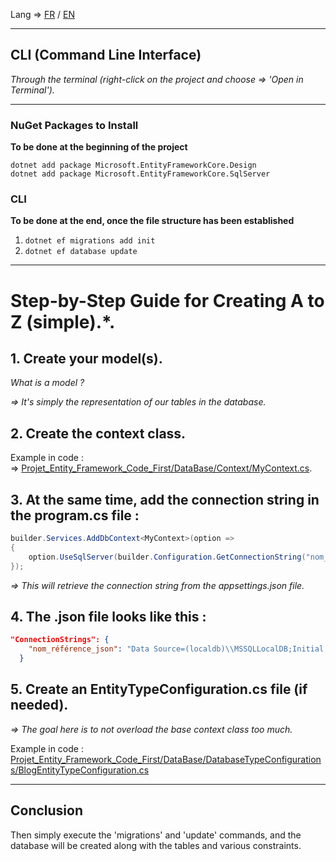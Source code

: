 Lang => [FR](README.md) / [EN](README_EN.md)

---------------------------------

## CLI (Command Line Interface)

*Through the terminal (right-click on the project and choose => 'Open in Terminal').*  

----------------

### NuGet Packages to Install

**To be done at the beginning of the project**  

`dotnet add package Microsoft.EntityFrameworkCore.Design`  
`dotnet add package Microsoft.EntityFrameworkCore.SqlServer`

### CLI
**To be done at the end, once the file structure has been established**  

1. `dotnet ef migrations add init`
2. `dotnet ef database update`

-----------------------
# Step-by-Step Guide for Creating A to Z (simple).*.

## 1. **Create your model(s).**

   *What is a model ?*  
   
   *=>  It's simply the representation of our tables in the database.*

## 2. **Create the context class.**
Example in code :   
=> [Projet_Entity_Framework_Code_First/DataBase/Context/MyContext.cs](Projet_Entity_Framework_Code_First/DataBase/Context/MyContext.cs).


## 3. **At the same time, add the connection string in the program.cs file :**

```C#
builder.Services.AddDbContext<MyContext>(option =>
{
    option.UseSqlServer(builder.Configuration.GetConnectionString("nom_référence_json"));
});
```
   *=> This will retrieve the connection string from the appsettings.json file.*


## 4. **The .json file looks like this :**

```json
"ConnectionStrings": {
    "nom_référence_json": "Data Source=(localdb)\\MSSQLLocalDB;Initial Catalog=Nom_De_Ma_DB;Integrated Security=True;"
  }
```

## 5. **Create an EntityTypeConfiguration.cs file (if needed).**  
  *=> The goal here is to not overload the base context class too much.*   
  
  Example in code : 
  [Projet_Entity_Framework_Code_First/DataBase/DatabaseTypeConfigurations/BlogEntityTypeConfiguration.cs](Projet_Entity_Framework_Code_First/DataBase/DatabaseTypeConfigurations/BlogEntityTypeConfiguration.cs)

----------------------
  
## Conclusion
Then simply execute the 'migrations' and 'update' commands, and the database will be created along with the tables and various constraints.
